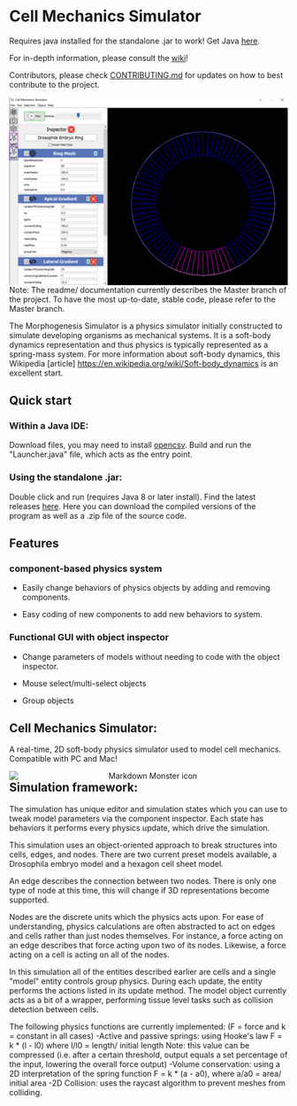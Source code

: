# Cell Mechanics Simulator

Requires java installed for the standalone .jar to work! Get Java [here](https://www.java.com/download/ie_manual.jsp).

For in-depth information, please consult the [wiki](https://github.com/jsutlive/CellMechanicsSimulator/wiki)!

Contributors, please check [CONTRIBUTING.md](https://github.com/jsutlive/Cell-Mechanics-Simulator/blob/master/CONTRIBUTING.md) for updates on how to best contribute to the project.
<p align="center">
<img src="https://github.com/jsutlive/Cell-Mechanics-Simulator/blob/master/assets/reference/GUI.png"
     alt="Cell Mechanics Simulator UI"
     width="750"
     style="float: left; margin-right: 10px;" />
</p>
Note: The readme/ documentation currently describes the Master branch of the project.
To have the most up-to-date, stable code, please refer to the Master branch.

The Morphogenesis Simulator is a physics simulator initially constructed to simulate developing organisms as mechanical systems. It is a soft-body dynamics representation and thus physics is typically represented as a spring-mass system. For more information about soft-body dynamics, this Wikipedia [article] https://en.wikipedia.org/wiki/Soft-body_dynamics is an excellent start.

## Quick start

### Within a Java IDE:

Download files, you may need to install [opencsv](https://sourceforge.net/projects/opencsv/files/opencsv/5.7.1/opencsv-5.7.1.jar/download). Build and run the "Launcher.java" file, which acts as the entry point. 

### Using the standalone .jar:

Double click and run (requires Java 8 or later install). Find the latest releases [here](https://github.com/jsutlive/Cell-Mechanics-Simulator/releases). Here you can download the compiled versions of the program as well as a .zip file of the source code.


## Features

### component-based physics system

- Easily change behaviors of physics objects by adding and removing components.

- Easy coding of new components to add new behaviors to system.

### Functional GUI with object inspector

- Change parameters of models without needing to code with the object inspector. 

- Mouse select/multi-select objects

- Group objects

## Cell Mechanics Simulator:

A real-time, 2D soft-body physics simulator used to model cell mechanics. Compatible with PC and Mac!
<p align="center">
<img src="https://github.com/jsutlive/MorphogenesisSimulationV2/blob/master/assets/reference/screenshot_hexmesh.png"
     alt="Markdown Monster icon"
     width="750"
     style="float: left; margin-right: 10px;" />
</p>

## Simulation framework:

The simulation has unique editor and simulation states which you can use to tweak model parameters via the component inspector.
Each state has behaviors it performs every physics update, which drive the simulation.
    
This simulation uses an object-oriented approach to break structures into cells, edges, and nodes. There are two current preset models available, a Drosophila embryo model and a hexagon cell sheet model.

An edge describes the connection between two nodes. There is only one type of node at this time, this will change if 3D representations become supported.

Nodes are the discrete units which the physics acts upon. For ease of understanding, physics calculations are often abstracted to act on edges and cells rather than just nodes themselves.
For instance, a force acting on an edge describes that force acting upon two of its nodes. Likewise, a force acting on a cell is acting on all of the nodes.

In this simulation all of the entities described earlier are cells and a single "model" entity controls group physics. During each update, the entity performs the actions listed in its update method.
The model object currently acts as a bit of a wrapper, performing tissue level tasks such as collision detection between cells.

The following physics functions are currently implemented: (F = force and k = constant in all cases)
  -Active and passive springs: using Hooke's law F = k * (l - l0) where l/l0 = length/ initial length
      Note: this value can be compressed (i.e. after a certain threshold, output equals a set percentage of the input, lowering the overall force output)
  -Volume conservation: using a 2D interpretation of the spring function F = k * (a - a0), where a/a0 = area/ initial area
  -2D Collision: uses the raycast algorithm to prevent meshes from colliding.
